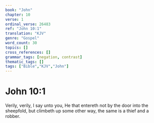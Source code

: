 ```yaml
---
book: "John"
chapter: 10
verse: 1
ordinal_verse: 26483
ref: "John 10:1"
translation: "KJV"
genre: "Gospel"
word_count: 30
topics: []
cross_references: []
grammar_tags: [negation, contrast]
thematic_tags: []
tags: ["Bible","KJV","John"]
---
```


# John 10:1

Verily, verily, I say unto you, He that entereth not by the door into the sheepfold, but climbeth up some other way, the same is a thief and a robber.
